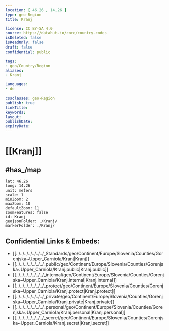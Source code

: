 ```yaml
---
location: [ 46.26 , 14.26 ] 
type: geo-Region
title: Kranj

license: CC BY-SA 4.0
source: https://datahub.io/core/country-codes
isDeleted: false
isReadOnly: false
draft: false
confidential: public

tags:
- geo/Country/Region
aliases:
- Kranj

Languages:
- de

cssclasses: geo-Region
publish: true
linkTitle: 
keywords: 
layout: 
publishDate: 
expiryDate: 
---
```


# [[Kranj]] 


## #has_/map 

```leaflet
lat: 46.26
long: 14.26
unit: meters
scale: 1
minZoom: 2 
maxZoom: 18
defaultZoom: 11
zoomFeatures: false 
id: Kranj
geojsonFolder: ./Kranj/
markerFolder: ./Kranj/
```


## Confidential Links & Embeds: 
- [[../../../../../../../_Standards/geo/Continent/Europe/Slovenia/Counties/Gorenjska~Upper_Carniola/Kranj|Kranj]] 
- [[../../../../../../../_public/geo/Continent/Europe/Slovenia/Counties/Gorenjska~Upper_Carniola/Kranj.public|Kranj.public]] 
- [[../../../../../../../_internal/geo/Continent/Europe/Slovenia/Counties/Gorenjska~Upper_Carniola/Kranj.internal|Kranj.internal]] 
- [[../../../../../../../_protect/geo/Continent/Europe/Slovenia/Counties/Gorenjska~Upper_Carniola/Kranj.protect|Kranj.protect]] 
- [[../../../../../../../_private/geo/Continent/Europe/Slovenia/Counties/Gorenjska~Upper_Carniola/Kranj.private|Kranj.private]] 
- [[../../../../../../../_personal/geo/Continent/Europe/Slovenia/Counties/Gorenjska~Upper_Carniola/Kranj.personal|Kranj.personal]] 
- [[../../../../../../../_secret/geo/Continent/Europe/Slovenia/Counties/Gorenjska~Upper_Carniola/Kranj.secret|Kranj.secret]] 

